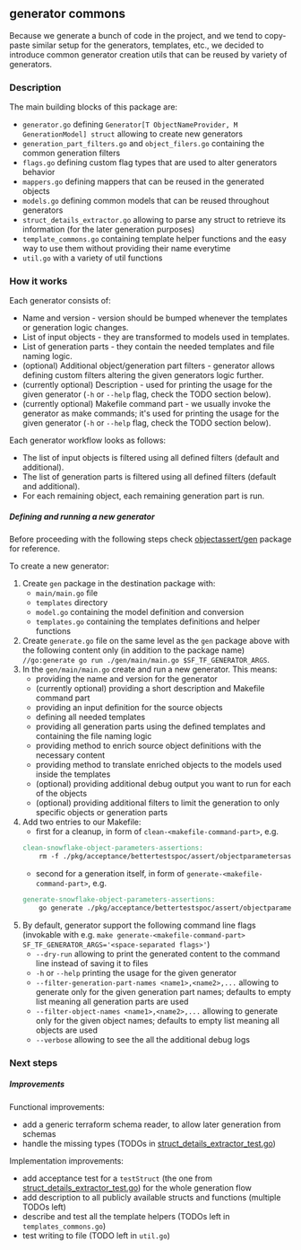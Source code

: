 ## generator commons

Because we generate a bunch of code in the project, and we tend to copy-paste similar setup for the generators, templates, etc., we decided to introduce common generator creation utils that can be reused by variety of generators.

### Description

The main building blocks of this package are:
- `generator.go` defining `Generator[T ObjectNameProvider, M GenerationModel] struct` allowing to create new generators
- `generation_part_filters.go` and `object_filers.go` containing the common generation filters
- `flags.go` defining custom flag types that are used to alter generators behavior
- `mappers.go` defining mappers that can be reused in the generated objects
- `models.go` defining common models that can be reused throughout generators
- `struct_details_extractor.go` allowing to parse any struct to retrieve its information (for the later generation purposes)
- `template_commons.go` containing template helper functions and the easy way to use them without providing their name everytime
- `util.go` with a variety of util functions

### How it works

Each generator consists of:
- Name and version - version should be bumped whenever the templates or generation logic changes.
- List of input objects - they are transformed to models used in templates.
- List of generation parts - they contain the needed templates and file naming logic.
- (optional) Additional object/generation part filters - generator allows defining custom filters altering the given generators logic further.
- (currently optional) Description - used for printing the usage for the given generator (`-h` or `--help` flag, check the TODO section below).
- (currently optional) Makefile command part - we usually invoke the generator as make commands; it's used for printing the usage for the given generator (`-h` or `--help` flag, check the TODO section below).

Each generator workflow looks as follows:
- The list of input objects is filtered using all defined filters (default and additional).
- The list of generation parts is filtered using all defined filters (default and additional).
- For each remaining object, each remaining generation part is run.

##### Defining and running a new generator

Before proceeding with the following steps check [objectassert/gen](../../acceptance/bettertestspoc/assert/objectassert/gen) package for reference.

To create a new generator:
1. Create `gen` package in the destination package with:
    - `main/main.go` file
    - `templates` directory
    - `model.go` containing the model definition and conversion
    - `templates.go` containing the templates definitions and helper functions 
2. Create `generate.go` file on the same level as the `gen` package above with the following content only (in addition to the package name) `//go:generate go run ./gen/main/main.go $SF_TF_GENERATOR_ARGS`.
3. In the `gen/main/main.go` create and run a new generator. This means:
   - providing the name and version for the generator
   - (currently optional) providing a short description and Makefile command part
   - providing an input definition for the source objects
   - defining all needed templates
   - providing all generation parts using the defined templates and containing the file naming logic
   - providing method to enrich source object definitions with the necessary content
   - providing method to translate enriched objects to the models used inside the templates
   - (optional) providing additional debug output you want to run for each of the objects
   - (optional) providing additional filters to limit the generation to only specific objects or generation parts
4. Add two entries to our Makefile:
   - first for a cleanup, in form of `clean-<makefile-command-part>`, e.g.
   ```makefile
   clean-snowflake-object-parameters-assertions:
       rm -f ./pkg/acceptance/bettertestspoc/assert/objectparametersassert/*_gen.go
   ```
   - second for a generation itself, in form of `generate-<makefile-command-part>`, e.g.
   ```makefile
   generate-snowflake-object-parameters-assertions:
       go generate ./pkg/acceptance/bettertestspoc/assert/objectparametersassert/generate.g
   ```
5. By default, generator support the following command line flags (invokable with e.g. `make generate-<makefile-command-part> SF_TF_GENERATOR_ARGS='<space-separated flags>'`)
   - `--dry-run` allowing to print the generated content to the command line instead of saving it to files
   - `-h` or `--help` printing the usage for the given generator
   - `--filter-generation-part-names <name1>,<name2>,...` allowing to generate only for the given generation part names; defaults to empty list meaning all generation parts are used
   - `--filter-object-names <name1>,<name2>,...` allowing to generate only for the given object names; defaults to empty list meaning all objects are used
   - `--verbose` allowing to see the all the additional debug logs

### Next steps

##### Improvements

Functional improvements:
- add a generic terraform schema reader, to allow later generation from schemas
- handle the missing types (TODOs in [struct_details_extractor_test.go](./struct_details_extractor_test.go))

Implementation improvements:
- add acceptance test for a `testStruct` (the one from [struct_details_extractor_test.go](./struct_details_extractor_test.go)) for the whole generation flow
- add description to all publicly available structs and functions (multiple TODOs left)
- describe and test all the template helpers (TODOs left in `templates_commons.go`)
- test writing to file (TODO left in `util.go`)
